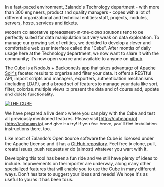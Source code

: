 <!--
.. title: The Cube. Our data management tool just got released!
.. slug: the-cube-app-announcement
.. date: 2013-08-15 10:31:45
.. tags: Backbonejs,Development,Javascript,Node,OpenSource,Solr
.. author: Emanuel Lauria
.. image: cube_teaser.png
-->

In a fast-paced environment, Zalando's
Technology department - with more than 300 engineers, product and quality
managers - copes with a lot of different organizational and technical
entities: staff, projects, modules, servers, hosts, services and tickets.

Modern collaborative spreadsheet-in-the-cloud solutions tend to be perfectly
suited for data manipulation but very weak on data exploration. To manage our
growing set of entities, we decided to develop a clever and comfortable web
user interface called the "Cube". After months of daily usage here at the
Technology department, we now want to share it with the community; it's now
open source and available to anyone on [github](http://github.com/zalando/cube).

<!-- TEASER_END -->

The Cube is a [NodeJs](http://nodejs.org) +
[BackboneJs](http://backbonejs.org) app that takes advantage of [Apache
Solr's](http://lucene.apache.org/solr/) faceted results to organize and filter
your data. It offers a RESTful API, import scripts and managers, exporters,
authentication mechanisms (including LDAP), and a broad set of features to
manage your data like sort, filter, colorize, multiple views to present the
data and of course add, update and delete functionality.

[![THE CUBE](/files/2013/08/cube-app.png)](/files/2013/08/cube-app.png)

We have prepared a live demo where you can play with the Cube and test all
previously mentioned features. Please visit
[http://cubeapp.io](http://cubeapp.io) and give it a try! If you feel brave,
you'll find installation instructions there, too.

Like most of Zalando's Open Source software the Cube is licensed under the
Apache License and it has a [GitHub repository](//github.com/zalando/cube).
Feel free to clone, pull, create issues, push requests or do (almost) whatever
you want with it.

Developing this tool has been a fun ride and we still have
plenty of ideas to include. Improvements on the importer are underway, along
many other specialized features that will enable you to use the Cube in many
different ways. Don't hesitate to suggest your ideas and needs! We hope it's
as useful to you as it has been to us.

